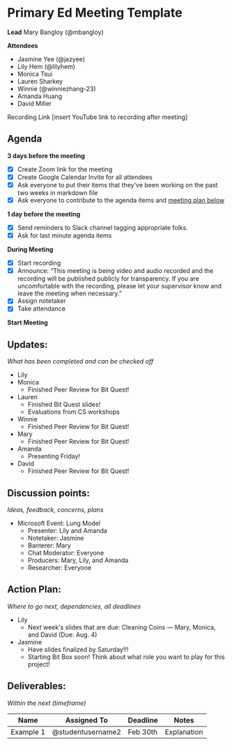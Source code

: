 # Primary Ed Meeting Template
**Lead**
Mary Bangloy (@mbangloy) 

**Attendees**
* Jasmine Yee (@jazyee)
* Lily Hem (@lilyhem)
* Monica Tsui
* Lauren Sharkey
* Winnie (@winniezhang-23)
* Amanda Huang
* David Miller

Recording Link
[insert YouTube link to recording after meeting]

## Agenda
**3 days before the meeting**
- [X] Create Zoom link for the meeting
- [X] Create Google Calendar Invite for all attendees
- [X] Ask everyone to put their items that they've been working on the past two weeks in markdown file
- [X] Ask everyone to contribute to the agenda items and [meeting plan below](https://github.com/shreyagupta98/people/blob/master/meeting_template.md#updates)

**1 day before the meeting**
- [X] Send reminders to Slack channel tagging appropriate folks. 
- [X] Ask for last minute agenda items

**During Meeting**
- [X] Start recording
- [X] Announce:
“This meeting is being video and audio recorded and the recording will be published publicly for transparency. If you are uncomfortable with the recording, please let your supervisor know and leave the meeting when necessary.”
- [X] Assign notetaker
- [X] Take attendance

**Start Meeting**

## Updates:
*What has been completed and can be checked off*
* Lily
* Monica
  * Finished Peer Review for Bit Quest!
* Lauren
  * Finished Bit Quest slides!
  * Evaluations from CS workshops
* Winnie
  * Finished Peer Review for Bit Quest!
* Mary
  * Finished Peer Review for Bit Quest!
* Amanda
  * Presenting Friday!
* David
  * Finished Peer Review for Bit Quest!

## Discussion points:
*Ideas, feedback, concerns, plans*
* Microsoft Event: Lung Model
  * Presenter: Lily and Amanda
  * Notetaker: Jasmine
  * Banterer: Mary
  * Chat Moderator: Everyone
  * Producers: Mary, Lily, and Amanda
  * Researcher: Everyone
  
## Action Plan:
*Where to go next, dependencies, all deadlines*
* Lily
  * Next week's slides that are due: Cleaning Coins — Mary, Monica, and David (Due: Aug. 4)
* Jasmine
  * Have slides finalized by Saturday!!!
  * Starting Bit Box soon! Think about what role you want to play for this project!
## Deliverables:
*Within the next (timeframe)*

Name  | Assigned To | Deadline | Notes
------|-------------|----------|------
Example 1 | @studentusername2 | Feb 30th | Explanation
